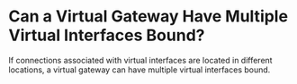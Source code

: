 # Can a Virtual Gateway Have Multiple Virtual Interfaces Bound?<a name="EN-US_TOPIC_0116001691"></a>

If connections associated with virtual interfaces are located in different locations, a virtual gateway can have multiple virtual interfaces bound.

